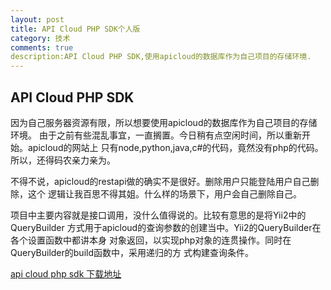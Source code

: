 ```yaml
---
layout: post
title: API Cloud PHP SDK个人版
category: 技术
comments: true
description:API Cloud PHP SDK,使用apicloud的数据库作为自己项目的存储环境.
---
```



## API Cloud PHP SDK
因为自己服务器资源有限，所以想要使用apicloud的数据库作为自己项目的存储环境。
由于之前有些混乱事宜，一直搁置。今日稍有点空闲时间，所以重新开始。apicloud的网站上
只有node,python,java,c#的代码，竟然没有php的代码。所以，还得码农亲力亲为。

不得不说，apicloud的restapi做的确实不是很好。删除用户只能登陆用户自己删除，这个
逻辑让我百思不得其姐。什么样的场景下，用户会自己删除自己。

项目中主要内容就是接口调用，没什么值得说的。比较有意思的是将Yii2中的QueryBuilder
方式用于apicloud的查询参数的创建当中。Yii2的QueryBuilder在各个设置函数中都讲本身
对象返回，以实现php对象的连贯操作。同时在QueryBuilder的build函数中，采用递归的方
式构建查询条件。

[api cloud php sdk 下载地址](https://github.com/froyot/apicloud_php)

